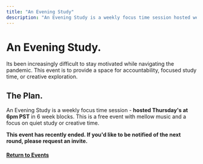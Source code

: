 ```yaml
---
title: "An Evening Study"
description: "An Evening Study is a weekly focus time session hosted weekly."
---
```


# **An Evening** Study.

Its been increasingly difficult to stay motivated while navigating the pandemic. This event is to provide a space for accountability, focused study time, or creative exploration.

## The Plan.

An Evening Study is a weekly focus time session - **hosted Thursday's at 6pm PST** in 6 week blocks. This is a free event with mellow music and a focus on quiet study or creative time.

**This event has recently ended. If you'd like to be notified of the next round, please request an invite.**
<br/>

#### [Return to Events](/evening)
